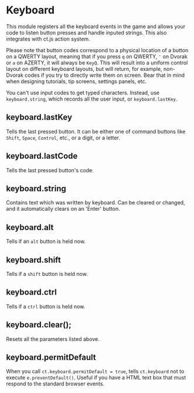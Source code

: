# Keyboard

This module registers all the keyboard events in the game and allows your code to listen button presses and handle inputed strings. This also integrates with ct.js action system.

Please note that button codes correspond to a physical location of a button on a QWERTY layout, meaning that if you press `q` on QWERTY, `'` on Dvorak or `a` on AZERTY, it will always be `KeyQ`. This will result into a uniform control layout on different keyboard layouts, but will return, for example, non-Dvorak codes if you try to directly write them on screen. Bear that in mind when designing tutorials, tip screens, settings panels, etc.

You can't use input codes to get typed characters. Instead, use `keyboard.string`, which records all the user input, or `keyboard.lastKey`.

## keyboard.lastKey

Tells the last pressed button. It can be either one of command buttons like `Shift`, `Space`, `Control`, etc., or a digit, or a letter.

## keyboard.lastCode

Tells the last pressed button's code.

## keyboard.string

Contains text which was written by keyboard. Can be cleared or changed, and it automatically clears on an 'Enter' button.

## keyboard.alt

Tells if an `alt` button is held now.

## keyboard.shift

Tells if a `shift` button is held now.

## keyboard.ctrl

Tells if a `ctrl` button is held now.

## keyboard.clear();

Resets all the parameters listed above.

## keyboard.permitDefault

When you call `ct.keyboard.permitDefault = true`, tells `ct.keyboard` not to execute `e.preventDefault()`. Useful if you have a HTML text box that must respond to the standard browser events.
